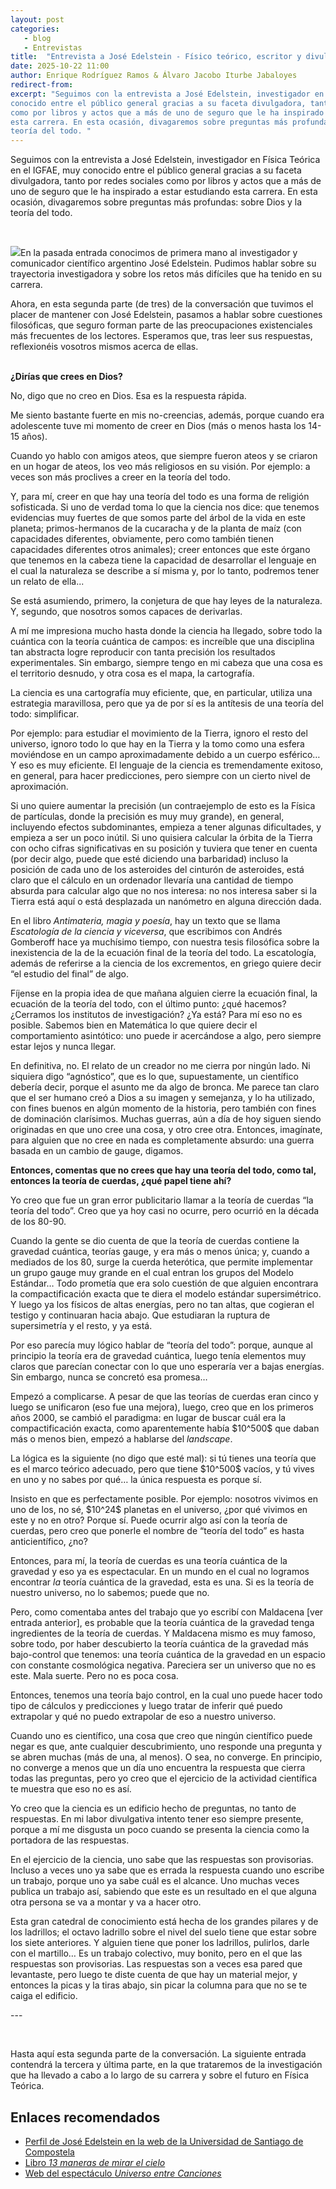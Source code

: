 ```yaml
---
layout: post
categories: 
   - blog 
   - Entrevistas 
title:  "Entrevista a José Edelstein - Físico teórico, escritor y divulgador científico. Parte II"
date: 2025-10-22 11:00
author: Enrique Rodríguez Ramos & Álvaro Jacobo Iturbe Jabaloyes
redirect-from:
excerpt: "Seguimos con la entrevista a José Edelstein, investigador en Física Teórica en el IGFAE, muy 
conocido entre el público general gracias a su faceta divulgadora, tanto por redes sociales 
como por libros y actos que a más de uno de seguro que le ha inspirado a estar estudiando 
esta carrera. En esta ocasión, divagaremos sobre preguntas más profundas: sobre Dios y la 
teoría del todo. "
---
```


<section class="blog">

<p class="clearfix">
Seguimos con la entrevista a José Edelstein, investigador en Física Teórica en el IGFAE, muy 
conocido entre el público general gracias a su faceta divulgadora, tanto por redes sociales 
como por libros y actos que a más de uno de seguro que le ha inspirado a estar estudiando 
esta carrera. En esta ocasión, divagaremos sobre preguntas más profundas: sobre Dios y la 
teoría del todo. 
</p>

<br>


<p>
<img class="img-right" src="/img/blog/foto_los_tres.jpeg">En la pasada entrada conocimos de primera mano al investigador y comunicador científico 
argentino José Edelstein. Pudimos hablar sobre su trayectoria investigadora y sobre los retos 
más difíciles que ha tenido en su carrera. 
</p> 
<p> 
Ahora, en esta segunda parte (de tres) de la conversación que tuvimos el placer de mantener 
con José Edelstein, pasamos a hablar sobre cuestiones filosóficas, que seguro forman parte de 
las preocupaciones existenciales más frecuentes de los lectores. Esperamos que, tras leer sus 
respuestas, reflexionéis vosotros mismos acerca de ellas. 
</p> 
<br> 
<b>¿Dirías que crees en Dios?</b> 
</p> 
<p> 
No, digo que no creo en Dios. Esa es la respuesta rápida.  
</p> 
<p> 
Me siento bastante fuerte en mis no-creencias, además, porque cuando era adolescente tuve 
mi momento de creer en Dios (más o menos hasta los 14-15 años).  
</p> 
<p> 
Cuando yo hablo con amigos ateos, que siempre fueron ateos y se criaron en un hogar de 
ateos, los veo más religiosos en su visión. Por ejemplo: a veces son más proclives a creer en la 
teoría del todo. 
</p> 
<p> 
Y, para mí, creer en que hay una teoría del todo es una forma de religión sofisticada. Si uno de 
verdad toma lo que la ciencia nos dice: que tenemos evidencias muy fuertes de que somos 
parte del árbol de la vida en este planeta; primos-hermanos de la cucaracha y de la planta de 
maíz (con capacidades diferentes, obviamente, pero como también tienen capacidades 
diferentes otros animales); creer entonces que este órgano que tenemos en la cabeza tiene la 
capacidad de desarrollar el lenguaje en el cual la naturaleza se describe a sí misma y, por lo 
tanto, podremos tener un relato de ella... 
</p> 
<p> 
Se está asumiendo, primero, la conjetura de que hay leyes de la naturaleza. Y, segundo, que 
nosotros somos capaces de derivarlas.  
</p> 
<p> 
A mí me impresiona mucho hasta donde la ciencia ha llegado, sobre todo la cuántica con la 
teoría cuántica de campos: es increíble que una disciplina tan abstracta logre reproducir con 
tanta precisión los resultados experimentales. Sin embargo, siempre tengo en mi cabeza que 
una cosa es el territorio desnudo, y otra cosa es el mapa, la cartografía. 
</p> 
<p> 
La ciencia es una cartografía muy eficiente, que, en particular, utiliza una estrategia 
maravillosa, pero que ya de por sí es la antítesis de una teoría del todo: simplificar. 
</p> 
<p> 
Por ejemplo: para estudiar el movimiento de la Tierra, ignoro el resto del universo, ignoro todo 
lo que hay en la Tierra y la tomo como una esfera moviéndose en un campo aproximadamente 
debido a un cuerpo esférico… Y eso es muy eficiente. El lenguaje de la ciencia es 
tremendamente exitoso, en general, para hacer predicciones, pero siempre con un cierto nivel 
de aproximación. 
</p> 
<p> 
Si uno quiere aumentar la precisión (un contraejemplo de esto es la Física de partículas, donde 
la precisión es muy muy grande), en general, incluyendo efectos subdominantes, empieza a 
tener algunas dificultades, y empieza a ser un poco inútil. Si uno quisiera calcular la órbita de la 
Tierra con ocho cifras significativas en su posición y tuviera que tener en cuenta (por decir 
algo, puede que esté diciendo una barbaridad) incluso la posición de cada uno de los 
asteroides del cinturón de asteroides, está claro que el cálculo en un ordenador llevaría una 
cantidad de tiempo absurda para calcular algo que no nos interesa: no nos interesa saber si la 
Tierra está aquí o está desplazada un nanómetro en alguna dirección dada. 
</p> 
<p> 
En el libro <i>Antimateria, magia y poesía</i>, hay un texto que se llama <i>Escatología de la 
ciencia y viceversa</i>, que escribimos con Andrés Gomberoff hace ya muchísimo tiempo, con 
nuestra tesis filosófica sobre la inexistencia de la de la ecuación final de la teoría del todo. La 
escatología, además de referirse a la ciencia de los excrementos, en griego quiere decir “el 
estudio del final” de algo. 
</p> 
<p> 
Fíjense en la propia idea de que mañana alguien cierre la ecuación final, la ecuación de la 
teoría del todo, con el último punto: ¿qué hacemos? ¿Cerramos los institutos de investigación? 
¿Ya está? Para mí eso no es posible. Sabemos bien en Matemática lo que quiere decir el 
comportamiento asintótico: uno puede ir acercándose a algo, pero siempre estar lejos y nunca 
llegar. 
</p> 
<p> 
En definitiva, no. El relato de un creador no me cierra por ningún lado. Ni siquiera digo 
“agnóstico”, que es lo que, supuestamente, un científico debería decir, porque el asunto me da 
algo de bronca. Me parece tan claro que el ser humano creó a Dios a su imagen y semejanza, y 
lo ha utilizado, con fines buenos en algún momento de la historia, pero también con fines de 
dominación clarísimos. Muchas guerras, aún a día de hoy siguen siendo originadas en que uno 
cree una cosa, y otro cree otra. Entonces, imagínate, para alguien que no cree en nada es 
completamente absurdo: una guerra basada en un cambio de gauge, digamos. 
</p> 
<p> 
<b>Entonces, comentas que no crees que hay una teoría del todo, como tal, entonces la 
teoría de cuerdas, ¿qué papel tiene ahí?</b> 
</p> 
<p> 
Yo creo que fue un gran error publicitario llamar a la teoría de cuerdas “la teoría del todo”. 
Creo que ya hoy casi no ocurre, pero ocurrió en la década de los 80-90.  
</p> 
<p> 
Cuando la gente se dio cuenta de que la teoría de cuerdas contiene la gravedad cuántica, 
teorías gauge, y era más o menos única; y, cuando a mediados de los 80, surge la cuerda 
heterótica, que permite implementar un grupo gauge muy grande en el cual entran los grupos 
del Modelo Estándar… Todo prometía que era solo cuestión de que alguien encontrara la 
compactificación exacta que te diera el modelo estándar supersimétrico. Y luego ya los físicos 
de altas energías, pero no tan altas, que cogieran el testigo y continuaran hacia abajo. Que 
estudiaran la ruptura de supersimetría y el resto, y ya está.  
</p> 
<p> 
Por eso parecía muy lógico hablar de “teoría del todo”: porque, aunque al principio la teoría 
era de gravedad cuántica, luego tenía elementos muy claros que parecían conectar con lo que 
uno esperaría ver a bajas energías. Sin embargo, nunca se concretó esa promesa… 
</p> 
<p> 
Empezó a complicarse. A pesar de que las teorías de cuerdas eran cinco y luego se unificaron 
(eso fue una mejora), luego, creo que en los primeros años 2000, se cambió el paradigma: en 
lugar de buscar cuál era la compactificación exacta, como aparentemente había $10^500$ que 
daban más o menos bien, empezó a hablarse del <i>landscape</i>.  
</p> 
<p> 
La lógica es la siguiente (no digo que esté mal): si tú tienes una teoría que es el marco teórico 
adecuado, pero que tiene $10^500$ vacíos, y tú vives en uno y no sabes por qué… la única 
respuesta es porque sí. 
</p> 
<p> 
Insisto en que es perfectamente posible. Por ejemplo: nosotros vivimos en uno de los, no sé, 
$10^24$ planetas en el universo, ¿por qué vivimos en este y no en otro? Porque sí. Puede 
ocurrir algo así con la teoría de cuerdas, pero creo que ponerle el nombre de “teoría del todo” 
es hasta anticientífico, ¿no? 
</p> 
<p> 
Entonces, para mí, la teoría de cuerdas es una teoría cuántica de la gravedad y eso ya es 
espectacular. En un mundo en el cual no logramos encontrar <i>la</i>  teoría cuántica de la 
gravedad, esta es una. Si es la teoría de nuestro universo, no lo sabemos; puede que no. 
</p> 
<p> 
Pero, como comentaba antes del trabajo que yo escribí con Maldacena [ver entrada anterior], 
es probable que la teoría cuántica de la gravedad tenga ingredientes de la teoría de cuerdas. Y 
Maldacena mismo es muy famoso, sobre todo, por haber descubierto la teoría cuántica de la 
gravedad más bajo-control que tenemos: una teoría cuántica de la gravedad en un espacio con 
constante cosmológica negativa. Pareciera ser un universo que no es este. Mala suerte. Pero 
no es poca cosa.  
</p> 
<p> 
Entonces, tenemos una teoría bajo control, en la cual uno puede hacer todo tipo de cálculos y 
predicciones y luego tratar de inferir qué puedo extrapolar y qué no puedo extrapolar de eso a 
nuestro universo.  
</p> 
<p> 
Cuando uno es científico, una cosa que creo que ningún científico puede negar es que, ante 
cualquier descubrimiento, uno responde una pregunta y se abren muchas (más de una, al 
menos). O sea, no converge. En principio, no converge a menos que un día uno encuentra la 
respuesta que cierra todas las preguntas, pero yo creo que el ejercicio de la actividad científica 
te muestra que eso no es así. 
</p> 
<p> 
Yo creo que la ciencia es un edificio hecho de preguntas, no tanto de respuestas. En mi labor 
divulgativa intento tener eso siempre presente, porque a mí me disgusta un poco cuando se 
presenta la ciencia como la portadora de las respuestas. 
</p> 
<p> 
En el ejercicio de la ciencia, uno sabe que las respuestas son provisorias. Incluso a veces uno ya 
sabe que es errada la respuesta cuando uno escribe un trabajo, porque uno ya sabe cuál es el 
alcance. Uno muchas veces publica un trabajo así, sabiendo que este es un resultado en el que 
alguna otra persona se va a montar y va a hacer otro. 
</p> 
<p> 
Esta gran catedral de conocimiento está hecha de los grandes pilares y de los ladrillos; el 
octavo ladrillo sobre el nivel del suelo tiene que estar sobre los siete anteriores. Y alguien tiene 
que poner los ladrillos, pulirlos, darle con el martillo… Es un trabajo colectivo, muy bonito, 
pero en el que las respuestas son provisorias. Las respuestas son a veces esa pared que 
levantaste, pero luego te diste cuenta de que hay un material mejor, y entonces la picas y la 
tiras abajo, sin picar la columna para que no se te caiga el edificio. 
</p> 
<p> 
  ---  
</p> 
<br> 
<p> 
Hasta aquí esta segunda parte de la conversación. La siguiente entrada contendrá la tercera y 
última parte, en la que trataremos de la investigación que ha llevado a cabo a lo largo de su 
carrera y sobre el futuro en Física Teórica. 
</p> 
<h2>Enlaces recomendados</h2>
<ul>
  <li><a href="https://www.usc.gal/es/departamento/fisica-particulas/directorio/jose-daniel-edelstein-glaubach-143228"> Perfil de José Edelstein en la web de la Universidad de Santiago de Compostela</a></li>
  <li><a href="https://www.plataformaeditorial.com/libro/10747-trece-maneras-de-mirar-el-cielo"> Libro <i>13 maneras de mirar el cielo</i></a></li>
  <li><a href="https://universoentrecanciones.my.canva.site/">Web del espectáculo <i>Universo entre Canciones</i></a></li>
</ul>
</section>

